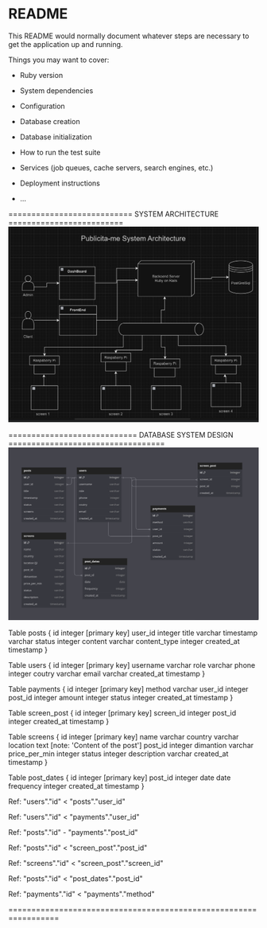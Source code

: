 # README

This README would normally document whatever steps are necessary to get the
application up and running.

Things you may want to cover:

* Ruby version

* System dependencies

* Configuration

* Database creation

* Database initialization

* How to run the test suite

* Services (job queues, cache servers, search engines, etc.)

* Deployment instructions

* ...

=========================== SYSTEM ARCHITECTURE =========================
![My Image](system-architecture.png)

============================ DATABASE SYSTEM DESIGN ==================================
![My Image](db_design.png)

Table posts {
  id integer [primary key]
  user_id integer
  title varchar
  timestamp varchar
  status integer
  content varchar
  content_type integer
  created_at timestamp 
}

Table users {
  id integer [primary key]
  username varchar
  role varchar
  phone integer
  coutry varchar
  email varchar
  created_at timestamp
}

Table payments {
  id integer [primary key]
  method varchar
  user_id integer
  post_id integer
  amount integer
  status integer
  created_at timestamp
}


Table screen_post {
  id integer [primary key]
  screen_id integer
  post_id integer
  created_at timestamp
}



Table screens {
  id integer [primary key]
  name varchar
  country varchar
  location text [note: 'Content of the post']
  post_id integer
  dimantion varchar
  price_per_min integer
  status integer
  description varchar
  created_at timestamp
}

Table post_dates {
  id integer [primary key]
  post_id integer
  date date
  frequency integer
  created_at timestamp
}






Ref: "users"."id" < "posts"."user_id"

Ref: "users"."id" < "payments"."user_id"

Ref: "posts"."id" - "payments"."post_id"

Ref: "posts"."id" < "screen_post"."post_id"

Ref: "screens"."id" < "screen_post"."screen_id"  


Ref: "posts"."id" < "post_dates"."post_id"

Ref: "payments"."id" < "payments"."method"

=================================================================
